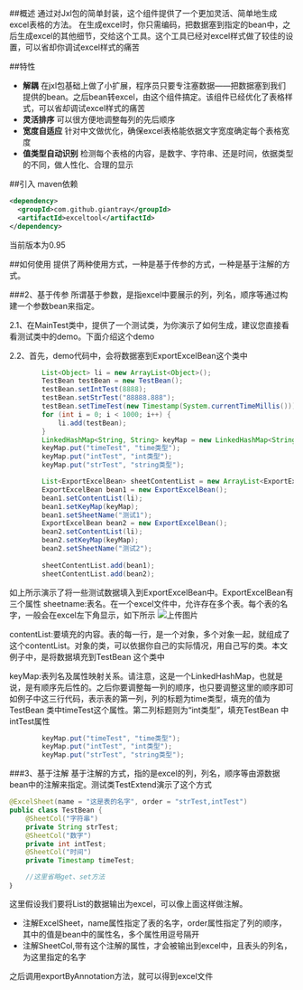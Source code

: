 ##概述
通过对Jxl包的简单封装，这个组件提供了一个更加灵活、简单地生成excel表格的方法。
在生成excel时，你只需编码，把数据塞到指定的bean中，之后生成excel的其他细节，交给这个工具。这个工具已经对excel样式做了较佳的设置，可以省却你调试excel样式的痛苦

##特性
- **解耦** 在jxl包基础上做了小扩展，程序员只要专注塞数据——把数据塞到我们提供的bean。之后bean转excel，由这个组件搞定。该组件已经优化了表格样式，可以省却调试excel样式的痛苦
- **灵活排序** 可以很方便地调整每列的先后顺序
- **宽度自适应** 针对中文做优化，确保excel表格能依据文字宽度确定每个表格宽度
- **值类型自动识别** 检测每个表格的内容，是数字、字符串、还是时间，依据类型的不同，做人性化、合理的显示

##引入
maven依赖

```xml
<dependency>
  <groupId>com.github.giantray</groupId>
  <artifactId>exceltool</artifactId>
</dependency>
```
当前版本为0.95


##如何使用
提供了两种使用方式，一种是基于传参的方式，一种是基于注解的方式。

###2、基于传参
所谓基于参数，是指excel中要展示的列，列名，顺序等通过构建一个参数bean来指定。

2.1、在MainTest类中，提供了一个测试类，为你演示了如何生成，建议您直接看看测试类中的demo。下面介绍这个demo

2.2、首先，demo代码中，会将数据塞到ExportExcelBean这个类中
```java
		List<Object> li = new ArrayList<Object>();
		TestBean testBean = new TestBean();
		testBean.setIntTest(8888);
		testBean.setStrTest("88888.888");
		testBean.setTimeTest(new Timestamp(System.currentTimeMillis()));
		for (int i = 0; i < 1000; i++) {
			li.add(testBean);
		}
		LinkedHashMap<String, String> keyMap = new LinkedHashMap<String, String>();
		keyMap.put("timeTest", "time类型");
		keyMap.put("intTest", "int类型");
		keyMap.put("strTest", "string类型");

		List<ExportExcelBean> sheetContentList = new ArrayList<ExportExcelBean>();
		ExportExcelBean bean1 = new ExportExcelBean();
		bean1.setContentList(li);
		bean1.setKeyMap(keyMap);
		bean1.setSheetName("测试1");
		ExportExcelBean bean2 = new ExportExcelBean();
		bean2.setContentList(li);
		bean2.setKeyMap(keyMap);
		bean2.setSheetName("测试2");
		
		sheetContentList.add(bean1);
		sheetContentList.add(bean2);
```
如上所示演示了将一些测试数据填入到ExportExcelBean中。ExportExcelBean有三个属性
sheetname:表名。在一个excel文件中，允许存在多个表。每个表的名字，一般会在excel左下角显示，如下所示
![上传图片](http://image.game.yy.com/o/cloudapp/25586759/170x170/201506-bbc2a60f_094e_498b_87e7_2ead79ca9536.png)

contentList:要填充的内容。表的每一行，是一个对象，多个对象一起，就组成了这个contentList。对象的类，可以依据你自己的实际情况，用自己写的类。本文例子中，是将数据填充到TestBean 这个类中

keyMap:表列名及属性映射关系。请注意，这是一个LinkedHashMap，也就是说，是有顺序先后性的。之后你要调整每一列的顺序，也只要调整这里的顺序即可
如例子中这三行代码，表示表的第一列，列的标题为time类型，填充的值为TestBean 类中timeTest这个属性。第二列标题则为“int类型”，填充TestBean 中intTest属性
```java
		keyMap.put("timeTest", "time类型");
		keyMap.put("intTest", "int类型");
		keyMap.put("strTest", "string类型");

```


###3、基于注解
基于注解的方式，指的是excel的列，列名，顺序等由源数据bean中的注解来指定。测试类TestExtend演示了这个方式

```java
@ExcelSheet(name = "这是表的名字", order = "strTest,intTest")
public class TestBean {
	@SheetCol("字符串")
	private String strTest;
	@SheetCol("数字")
	private int intTest;
	@SheetCol("时间")
	private Timestamp timeTest;

	//这里省略get、set方法
｝

```

这里假设我们要将List<TestBean>的数据输出为excel，可以像上面这样做注解。
- 注解ExcelSheet，name属性指定了表的名字，order属性指定了列的顺序，其中的值是bean中的属性名，多个属性用逗号隔开
- 注解SheetCol,带有这个注解的属性，才会被输出到excel中，且表头的列名，为这里指定的名字

之后调用exportByAnnotation方法，就可以得到excel文件